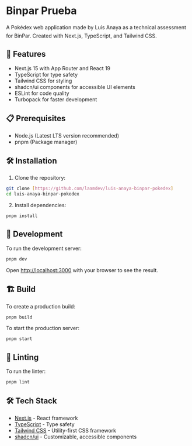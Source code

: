 # Binpar Prueba

A Pokédex web application made by Luis Anaya as a technical assessment for BinPar. Created with Next.js, TypeScript, and Tailwind CSS.

## 🚀 Features

- Next.js 15 with App Router and React 19
- TypeScript for type safety
- Tailwind CSS for styling
- shadcn/ui components for accessible UI elements
- ESLint for code quality
- Turbopack for faster development

## 📋 Prerequisites

- Node.js (Latest LTS version recommended)
- pnpm (Package manager)

## 🛠️ Installation

1. Clone the repository:

```bash
git clone [https://github.com/laamdev/luis-anaya-binpar-pokedex]
cd luis-anaya-binpar-pokedex
```

2. Install dependencies:

```bash
pnpm install
```

## 🚀 Development

To run the development server:

```bash
pnpm dev
```

Open [http://localhost:3000](http://localhost:3000) with your browser to see the result.

## 🏗️ Build

To create a production build:

```bash
pnpm build
```

To start the production server:

```bash
pnpm start
```

## 🧪 Linting

To run the linter:

```bash
pnpm lint
```

## 🛠️ Tech Stack

- [Next.js](https://nextjs.org/) - React framework
- [TypeScript](https://www.typescriptlang.org/) - Type safety
- [Tailwind CSS](https://tailwindcss.com/) - Utility-first CSS framework
- [shadcn/ui](https://ui.shadcn.com/) - Customizable, accessible components
